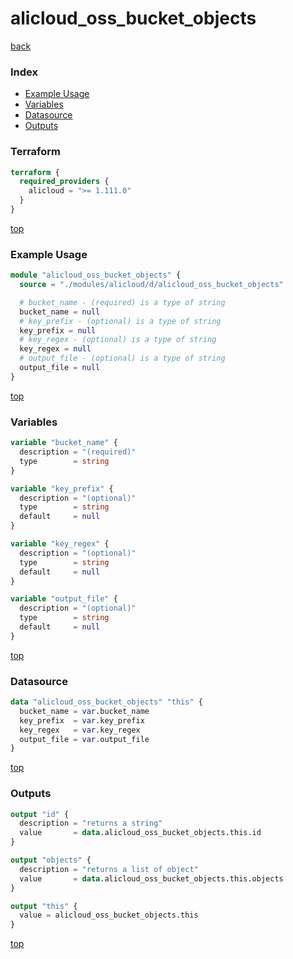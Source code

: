 # alicloud_oss_bucket_objects

[back](../alicloud.md)

### Index

- [Example Usage](#example-usage)
- [Variables](#variables)
- [Datasource](#datasource)
- [Outputs](#outputs)

### Terraform

```terraform
terraform {
  required_providers {
    alicloud = ">= 1.111.0"
  }
}
```

[top](#index)

### Example Usage

```terraform
module "alicloud_oss_bucket_objects" {
  source = "./modules/alicloud/d/alicloud_oss_bucket_objects"

  # bucket_name - (required) is a type of string
  bucket_name = null
  # key_prefix - (optional) is a type of string
  key_prefix = null
  # key_regex - (optional) is a type of string
  key_regex = null
  # output_file - (optional) is a type of string
  output_file = null
}
```

[top](#index)

### Variables

```terraform
variable "bucket_name" {
  description = "(required)"
  type        = string
}

variable "key_prefix" {
  description = "(optional)"
  type        = string
  default     = null
}

variable "key_regex" {
  description = "(optional)"
  type        = string
  default     = null
}

variable "output_file" {
  description = "(optional)"
  type        = string
  default     = null
}
```

[top](#index)

### Datasource

```terraform
data "alicloud_oss_bucket_objects" "this" {
  bucket_name = var.bucket_name
  key_prefix  = var.key_prefix
  key_regex   = var.key_regex
  output_file = var.output_file
}
```

[top](#index)

### Outputs

```terraform
output "id" {
  description = "returns a string"
  value       = data.alicloud_oss_bucket_objects.this.id
}

output "objects" {
  description = "returns a list of object"
  value       = data.alicloud_oss_bucket_objects.this.objects
}

output "this" {
  value = alicloud_oss_bucket_objects.this
}
```

[top](#index)